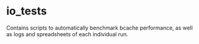 io_tests
========

Contains scripts to automatically benchmark bcache performance, as well as logs and spreadsheets of each individual run.